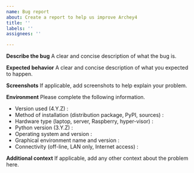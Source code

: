 ```yaml
---
name: Bug report
about: Create a report to help us improve Archey4
title: ''
labels: ''
assignees: ''

---
```


**Describe the bug**
A clear and concise description of what the bug is.

**Expected behavior**
A clear and concise description of what you expected to happen.

**Screenshots**
If applicable, add screenshots to help explain your problem.

**Environment**
Please complete the following information.
 - Version used (4.Y.Z) : 
 - Method of installation (distribution package, PyPI, sources) : 
 - Hardware type (laptop, server, Raspberry, hyper-visor) : 
 - Python version (3.Y.Z) : 
 - Operating system and version : 
 - Graphical environment name and version : 
 - Connectivity (off-line, LAN only, Internet access) : 

**Additional context**
If applicable, add any other context about the problem here.
